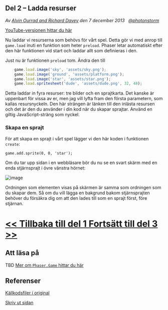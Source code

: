 ## Del 2 &ndash; Ladda resurser

*Av [Alvin Ourrad and Richard Davey](https://twitter.com/photonstorm) den 7 december 2013   [@photonstorm](https://twitter.com/photonstorm)*

[YouTube-versionen hittar du här](http://youtu.be/hxWphJYSSr4?hd=1)

Nu laddar vi resurserna som behövs för vårt spel. Detta gör vi med anrop till `game.load` inuti en funktion som heter `preload`.
Phaser letar automatiskt efter den här funktionen vid start och laddar allt som definieras i den.

Just nu är funktionen `preload` tom. Ändra den till
```javascript
    game.load.image('sky', 'assets/sky.png');
    game.load.image('ground', 'assets/platform.png');
    game.load.image('star', 'assets/star.png');
    game.load.spritesheet('dude', 'assets/dude.png', 32, 48);
```

Detta laddar in fyra resurser: tre bilder och en sprajtkarta. Det kanske är uppenbart för vissa av er, men jag vill lyfta fram den första parametern, som kallas resursnyckeln. Den här strängen är länken till den inlästa resursen och det är den du använder i din kod när du skapar sprajtar. Använd en giltig JavaScript-sträng som nyckel.

### Skapa en sprajt

För att skapa en sprajt i vårt spel lägger vi den här koden i funktionen `create`:

`game.add.sprite(0, 0, 'star');`

Om du tar upp sidan i en webbläsare bör du nu se en svart skärm med en enda stjärnsprajt i övre vänstra hörnet:

![image](http://phaser.io/content/tutorials/making-your-first-phaser-game/part3.png)

Ordningen som elementen visas på skärmen är samma som ordningen som du skapar dem. Så om du vill lägga en bakgrund bakom stjärnsprajten behöver du försäkra dig om att den lades till som en sprajt först, före stjärnan.

# [<< Tillbaka till del 1 ](/index.md) [Fortsätt till del 3 >>](/del3.md)

## Att läsa på
TBD [Mer om `Phaser.Game` hittar du här](http://phaser.io/docs/2.5.0/Phaser.Game.html)

## Referenser
[Källkodsfiler i original](https://github.com/photonstorm/phaser/raw/master/resources/tutorials/02%20Making%20your%20first%20game/phaser_tutorial_02.zip)

[Skriv ut sidan](https://gitprint.com/coderdojolund/phaser-tutorials/blob/master/making-your-first-phaser-game/index.md)

